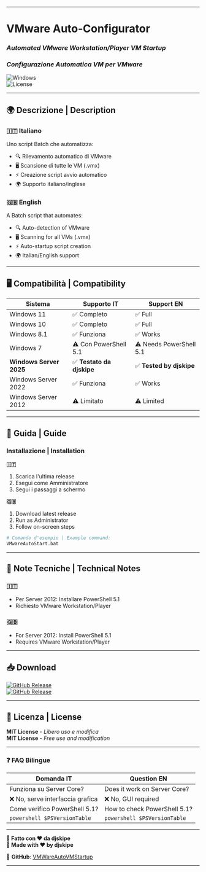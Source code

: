 
---

# **VMware Auto-Configurator**  
### _Automated VMware Workstation/Player VM Startup_  
### _Configurazione Automatica VM per VMware_

![Windows](https://img.shields.io/badge/Windows-7+-0078D6?logo=windows)  
![License](https://img.shields.io/badge/License-MIT-green)

---

## **🌍 Descrizione | Description**  
### **🇮🇹 Italiano**  
Uno script Batch che automatizza:  
- 🔍 Rilevamento automatico di VMware  
- 🖥️ Scansione di tutte le VM (.vmx)  
- ⚡ Creazione script avvio automatico  
- 🌍 Supporto italiano/inglese  

### **🇬🇧 English**  
A Batch script that automates:  
- 🔍 Auto-detection of VMware  
- 🖥️ Scanning for all VMs (.vmx)  
- ⚡ Auto-startup script creation  
- 🌍 Italian/English support  

---

## **🖥️ Compatibilità | Compatibility**  
| **Sistema**         | **Supporto IT**          | **Support EN**            |
|---------------------|--------------------------|---------------------------|
| Windows 11          | ✅ Completo              | ✅ Full                   |
| Windows 10          | ✅ Completo              | ✅ Full                   |
| Windows 8.1         | ✅ Funziona              | ✅ Works                  |
| Windows 7           | ⚠️ Con PowerShell 5.1   | ⚠️ Needs PowerShell 5.1  |
| **Windows Server 2025** | ✅ **Testato da djskipe** | ✅ **Tested by djskipe** |
| Windows Server 2022 | ✅ Funziona              | ✅ Works                  |
| Windows Server 2012 | ⚠️ Limitato             | ⚠️ Limited               |

---

## **🚀 Guida | Guide**  
### **Installazione | Installation**  
**🇮🇹**  
1. Scarica l'ultima release  
2. Esegui come Amministratore  
3. Segui i passaggi a schermo  

**🇬🇧**  
1. Download latest release  
2. Run as Administrator  
3. Follow on-screen steps  

```bash
# Comando d'esempio | Example command:
VMwareAutoStart.bat
```

---

## **📌 Note Tecniche | Technical Notes**  
### **🇮🇹**  
- Per Server 2012: Installare PowerShell 5.1  
- Richiesto VMware Workstation/Player  

### **🇬🇧**  
- For Server 2012: Install PowerShell 5.1  
- Requires VMware Workstation/Player  

---

## **📥 Download**  
[![GitHub Release](https://img.shields.io/badge/Scarica%20IT-Download-blue)](https://github.com/djskipe/VMWareAutoVMStartup/releases)  
[![GitHub Release](https://img.shields.io/badge/Download-EN-blue)](https://github.com/djskipe/VMWareAutoVMStartup/releases)  

---

## **📜 Licenza | License**  
**MIT License** - _Libero uso e modifica_  
**MIT License** - _Free use and modification_

---

### **❓ FAQ Bilingue**  
| **Domanda IT** | **Question EN** |
|----------------|-----------------|
| Funziona su Server Core? | Does it work on Server Core? |
| ❌ No, serve interfaccia grafica | ❌ No, GUI required |
| Come verifico PowerShell 5.1? | How to check PowerShell 5.1? |
| ```powershell $PSVersionTable``` | ```powershell $PSVersionTable``` |

---

**🌟 Fatto con ❤️ da djskipe**  
**🌟 Made with ❤️ by djskipe**  

🔗 **GitHub**: [VMWareAutoVMStartup](https://github.com/djskipe/VMWareAutoVMStartup)

---

